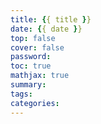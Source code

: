 ---title: {{ title }}date: {{ date }}top: falsecover: falsepassword:toc: truemathjax: truesummary:tags:categories:---